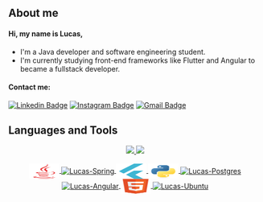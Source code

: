 
## About me

#### Hi, my name is Lucas, 
* I'm a Java developer and software engineering student.
* I'm currently studying front-end frameworks like Flutter and Angular to became a fullstack developer.

#### Contact me:
[![Linkedin Badge](https://img.shields.io/badge/-LinkedIn-blue?style=flat-square&logo=Linkedin&logoColor=white&link=https://www.linkedin.com/in/lucas-rodrigues-martins-de-oliveira-1816b5207/)](https://www.linkedin.com/in/lucas-rodrigues-martins-de-oliveira-1816b5207/)
[![Instagram Badge](https://img.shields.io/badge/Instagram-E4405F?style=flat-square&logo=instagram&logoColor=white&link=https://www.instagram.com/lucas__rmo/)](https://www.instagram.com/lucas__rmo/)
[![Gmail Badge](https://img.shields.io/badge/-Gmail-%23333?style=flat-square&logo=gmail&logoColor=white)](mailto:lucasrodriguesmartinsoliveira@gmail.com)


## Languages and Tools
<div align="center">
  <a href="https://github.com/LucasMartins007">
  <img height="180em" src="https://github-readme-stats.vercel.app/api?username=LucasMartins007&show_icons=true&theme=dracula&include_all_commits=true&count_private=true"/>
  <img height="180em" src="https://github-readme-stats.vercel.app/api/top-langs/?username=LucasMartins007&layout=compact&langs_count=7&theme=dracula&hide=html"/>

</div>

<div style="display: inline_block" align="center"><br>
  <img align="center" alt="Lucas-Java" height="30" width="60" src="https://raw.githubusercontent.com/devicons/devicon/master/icons/java/java-plain.svg">
  <img align="center" alt="Lucas-Spring" height="30" width="60" src="https://cdn.jsdelivr.net/gh/devicons/devicon/icons/spring/spring-original.svg">
  <img align="center" alt="Lucas-Flutter" height="30" width="60" src="https://raw.githubusercontent.com/devicons/devicon/master/icons/flutter/flutter-plain.svg">
  <img align="center" alt="Lucas-Python" height="30" width="60" src="https://raw.githubusercontent.com/devicons/devicon/master/icons/python/python-original.svg">
  <img align="center" alt="Lucas-Postgres" height="30" width="60" src="https://cdn.jsdelivr.net/gh/devicons/devicon/icons/git/git-original.svg">
  <img align="center" alt="Lucas-Angular" height="30" width="60" src="https://cdn.jsdelivr.net/gh/devicons/devicon/icons/angularjs/angularjs-original.svg">
  <img align="center" alt="Lucas-HTML" height="30" width="60" src="https://raw.githubusercontent.com/devicons/devicon/master/icons/html5/html5-original.svg">
  <img align="center" alt="Lucas-Ubuntu" height="30" width="60" src="https://cdn.jsdelivr.net/gh/devicons/devicon/icons/ubuntu/ubuntu-plain.svg">
</div>
  
 
